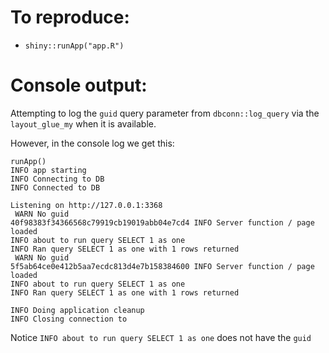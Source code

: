 
# To reproduce:

+ `shiny::runApp("app.R")`

# Console output:

Attempting to log the `guid` query parameter from `dbconn::log_query` via the `layout_glue_my` when it is available.

However, in the console log we get this:

```
runApp()
INFO app starting
INFO Connecting to DB
INFO Connected to DB

Listening on http://127.0.0.1:3368
 WARN No guid
40f98383f34366568c79919cb19019abb04e7cd4 INFO Server function / page loaded
INFO about to run query SELECT 1 as one
INFO Ran query SELECT 1 as one with 1 rows returned
 WARN No guid
5f5ab64ce0e412b5aa7ecdc813d4e7b158384600 INFO Server function / page loaded
INFO about to run query SELECT 1 as one
INFO Ran query SELECT 1 as one with 1 rows returned

INFO Doing application cleanup
INFO Closing connection to 
```

Notice `INFO about to run query SELECT 1 as one` does not have the `guid`